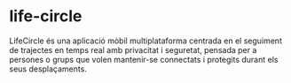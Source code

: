 # life-circle
LifeCircle és una aplicació mòbil multiplataforma centrada en el seguiment de trajectes en temps real amb privacitat i seguretat, pensada per a persones o grups que volen mantenir-se connectats i protegits durant els seus desplaçaments.
